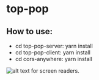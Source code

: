# top-pop

## How to use:
* cd top-pop-server: yarn install
* cd top-pop-client: yarn install
* cd cors-anywhere: yarn install

![alt text for screen readers](/images/top_pop_app.png").
